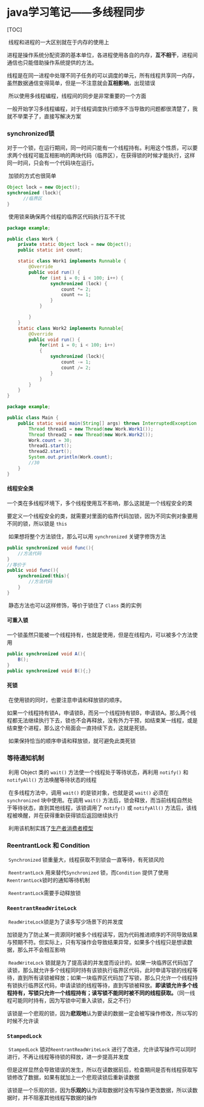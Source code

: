 # java学习笔记——多线程同步

[TOC]

​		线程和进程的一大区别就在于内存的使用上

​		进程是操作系统分配资源的基本单位，各进程使用各自的内存，**互不相干**，进程间通信也只能借助操作系统提供的方法。

​		线程是在同一进程中处理不同子任务的可以调度的单元，所有线程共享同一内存，虽然数据通信变得简单，但是一不注意就会**互相影响**，出现错误

​		所以使用多线程编程，线程间的同步是非常重要的一个方面

​		一般开始学习多线程编程，对于线程调度执行顺序不当导致的问题都很清楚了，我就不举栗子了，直接写解决方案

### synchronized锁

​		对于一个锁，在运行期间，同一时间只能有一个线程持有。利用这个性质，可以要求两个线程可能互相影响的两块代码（临界区），在获得锁的时候才能执行，这样同一时间，只会有一个代码块在运行。

​		加锁的方式也很简单

```java
Object lock = new Object();
synchronized (lock){
      //临界区          
}
```

​		使用锁来确保两个线程的临界区代码执行互不干扰

```java
package example;

public class Work {
    private static Object lock = new Object();
    public static int count;

    static class Work1 implements Runnable {
        @Override
        public void run() {
            for (int i = 0; i < 100; i++) {
                synchronized (lock) {
                    count *= 2;
                    count += 1;
                }
            }

        }
    }
    static class Work2 implements Runnable{
        @Override
        public void run() {
            for(int i = 0; i < 100; i++)
            {
                synchronized (lock){
                    count -= 1;
                    count /= 2;
                }
            }
        }
    }
}
```

```java
package example;

public class Main {
    public static void main(String[] args) throws InterruptedException {
        Thread thread1 = new Thread(new Work.Work1());
        Thread thread2 = new Thread(new Work.Work2());
        Work.count = 30;
        thread1.start();
        thread2.start();
        System.out.println(Work.count);
        //30
    }
}
```

#### 线程安全类

​		一个类在多线程环境下，多个线程使用互不影响，那么这就是一个线程安全的类

​		要定义一个线程安全的类，就需要对里面的临界代码加锁，因为不同实例对象要用不同的锁，所以锁是 `this`

​		如果想将整个方法锁住，那么可以用 `synchronized` 关键字修饰方法

```java
public synchronized void func(){
	//方法代码
}
//等价于
public void func(){
	synchronized(this){
		//方法代码
	}
}
```

​		静态方法也可以这样修饰，等价于锁住了 `Class` 类的实例

#### 可重入锁

​		一个锁虽然只能被一个线程持有，也就是使用，但是在线程内，可以被多个方法使用

```java
public synchronized void A(){
	B();
}
public synchronized void B(){;}
```

#### 死锁

​		在使用锁的同时，也要注意申请和释放锁的顺序。

​		如果一个线程持有锁A，申请锁B，而另一个线程持有锁B，申请锁A。那么两个线程都无法继续执行下去，锁也不会再释放，没有外力干预，如结束某一线程，或是结束整个进程，那么这个局面会一直持续下去，这就是死锁。

​		如果保持恰当的顺序申请和释放锁，就可避免此类死锁

### 等待通知机制

​		利用 Object 类的 `wait()` 方法使一个线程处于等待状态，再利用 `notify()` 和 `notifyAll()` 方法唤醒等待状态的线程

​		在多线程方法中，调用 `wait()` 的是锁对象，也就是说 `wait()` 必须在 `synchronized` 块中使用。在调用 `wait()` 方法后，锁会释放，而当前线程自然处于等待状态，直到其他线程，该锁调用了 `notify()` 或 `notifyAll()`  方法后，该线程被唤醒，并在获得重新获得锁后返回继续执行

​		利用该机制实践了[生产者消费者模型](D://学习笔记/) 

### ReentrantLock 和 Condition

​		`Synchronized` 锁重量大，线程获取不到锁会一直等待，有死锁风险

​		`ReentrantLock` 用来替代`Synchronized` 锁，而`Condition` 提供了使用`ReentrantLock`锁时的通知等待机制

​		`ReentrantLock`需要手动释放锁

### `ReentrantReadWriteLock` 

​		`ReadWriteLock`锁是为了读多写少场景下的并发度

​		加锁是为了防止某一资源同时被多个线程读写，因为代码推进顺序的不同导致结果与预期不符。但实际上，只有写操作会导致结果异常，如果多个线程只是想读数据，那么并不会相互影响

​		`ReadWriteLock` 锁就是为了提高读的并发度而设计的。如果一块临界区代码加了读锁，那么就允许多个线程同时持有该锁执行临界区代码，此时申请写锁的线程等待，直到所有读锁被释放；如果一块临界区代码加了写锁，那么只允许一个线程持有锁执行临界区代码，申请读锁的线程等待，直到写锁被释放。**即读锁允许多个线程持有，写锁只允许一个线程持有；读写锁不能同时被不同的线程获取。**（同一线程可能同时持有，因为写锁中可重入读锁，反之不行）

​		该锁是一个悲观的锁，因为**悲观地**认为要读的数据一定会被写操作修改，所以写的时候不允许读

### `StampedLock` 

​		`StampedLock` 锁对`ReentrantReadWriteLock` 进行了改进，允许读写操作可以同时进行，不再让线程等待锁的释放，进一步提高并发度

​		但是这样显然会导致错误的发生，所以在读数据前后，检查期间是否有线程获取写锁修改了数据，如果有就加上一个悲观读锁后重新读数据

​		该锁是一个乐观的锁，因为**乐观的**认为读取数据时没有写操作更改数据，所以读数据时，并不阻塞其他线程写数据的操作